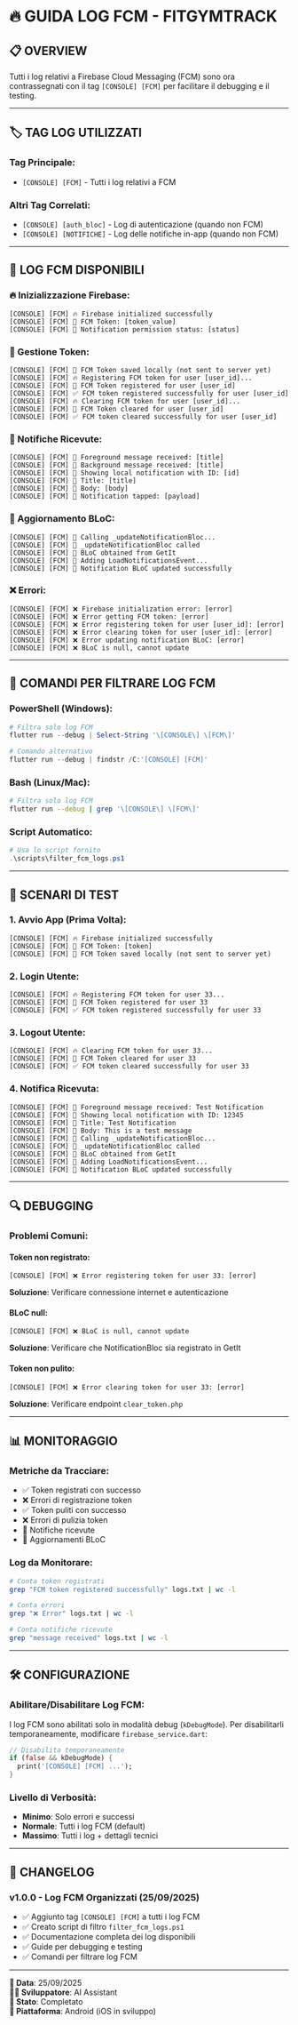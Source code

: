 # 🔥 GUIDA LOG FCM - FITGYMTRACK

## 📋 **OVERVIEW**

Tutti i log relativi a Firebase Cloud Messaging (FCM) sono ora contrassegnati con il tag `[CONSOLE] [FCM]` per facilitare il debugging e il testing.

---

## 🏷️ **TAG LOG UTILIZZATI**

### **Tag Principale:**
- `[CONSOLE] [FCM]` - Tutti i log relativi a FCM

### **Altri Tag Correlati:**
- `[CONSOLE] [auth_bloc]` - Log di autenticazione (quando non FCM)
- `[CONSOLE] [NOTIFICHE]` - Log delle notifiche in-app (quando non FCM)

---

## 📱 **LOG FCM DISPONIBILI**

### **🔥 Inizializzazione Firebase:**
```
[CONSOLE] [FCM] 🔥 Firebase initialized successfully
[CONSOLE] [FCM] 📱 FCM Token: [token_value]
[CONSOLE] [FCM] 📱 Notification permission status: [status]
```

### **📱 Gestione Token:**
```
[CONSOLE] [FCM] 📱 FCM Token saved locally (not sent to server yet)
[CONSOLE] [FCM] 🔥 Registering FCM token for user [user_id]...
[CONSOLE] [FCM] 📱 FCM Token registered for user [user_id]
[CONSOLE] [FCM] ✅ FCM token registered successfully for user [user_id]
[CONSOLE] [FCM] 🔥 Clearing FCM token for user [user_id]...
[CONSOLE] [FCM] 📱 FCM Token cleared for user [user_id]
[CONSOLE] [FCM] ✅ FCM token cleared successfully for user [user_id]
```

### **📨 Notifiche Ricevute:**
```
[CONSOLE] [FCM] 📱 Foreground message received: [title]
[CONSOLE] [FCM] 📱 Background message received: [title]
[CONSOLE] [FCM] 📱 Showing local notification with ID: [id]
[CONSOLE] [FCM] 📱 Title: [title]
[CONSOLE] [FCM] 📱 Body: [body]
[CONSOLE] [FCM] 📱 Notification tapped: [payload]
```

### **🔄 Aggiornamento BLoC:**
```
[CONSOLE] [FCM] 📱 Calling _updateNotificationBloc...
[CONSOLE] [FCM] 📱 _updateNotificationBloc called
[CONSOLE] [FCM] 📱 BLoC obtained from GetIt
[CONSOLE] [FCM] 📱 Adding LoadNotificationsEvent...
[CONSOLE] [FCM] 📱 Notification BLoC updated successfully
```

### **❌ Errori:**
```
[CONSOLE] [FCM] ❌ Firebase initialization error: [error]
[CONSOLE] [FCM] ❌ Error getting FCM token: [error]
[CONSOLE] [FCM] ❌ Error registering token for user [user_id]: [error]
[CONSOLE] [FCM] ❌ Error clearing token for user [user_id]: [error]
[CONSOLE] [FCM] ❌ Error updating notification BLoC: [error]
[CONSOLE] [FCM] ❌ BLoC is null, cannot update
```

---

## 🚀 **COMANDI PER FILTRARE LOG FCM**

### **PowerShell (Windows):**
```powershell
# Filtra solo log FCM
flutter run --debug | Select-String '\[CONSOLE\] \[FCM\]'

# Comando alternativo
flutter run --debug | findstr /C:'[CONSOLE] [FCM]'
```

### **Bash (Linux/Mac):**
```bash
# Filtra solo log FCM
flutter run --debug | grep '\[CONSOLE\] \[FCM\]'
```

### **Script Automatico:**
```powershell
# Usa lo script fornito
.\scripts\filter_fcm_logs.ps1
```

---

## 🧪 **SCENARI DI TEST**

### **1. Avvio App (Prima Volta):**
```
[CONSOLE] [FCM] 🔥 Firebase initialized successfully
[CONSOLE] [FCM] 📱 FCM Token: [token]
[CONSOLE] [FCM] 📱 FCM Token saved locally (not sent to server yet)
```

### **2. Login Utente:**
```
[CONSOLE] [FCM] 🔥 Registering FCM token for user 33...
[CONSOLE] [FCM] 📱 FCM Token registered for user 33
[CONSOLE] [FCM] ✅ FCM token registered successfully for user 33
```

### **3. Logout Utente:**
```
[CONSOLE] [FCM] 🔥 Clearing FCM token for user 33...
[CONSOLE] [FCM] 📱 FCM Token cleared for user 33
[CONSOLE] [FCM] ✅ FCM token cleared successfully for user 33
```

### **4. Notifica Ricevuta:**
```
[CONSOLE] [FCM] 📱 Foreground message received: Test Notification
[CONSOLE] [FCM] 📱 Showing local notification with ID: 12345
[CONSOLE] [FCM] 📱 Title: Test Notification
[CONSOLE] [FCM] 📱 Body: This is a test message
[CONSOLE] [FCM] 📱 Calling _updateNotificationBloc...
[CONSOLE] [FCM] 📱 _updateNotificationBloc called
[CONSOLE] [FCM] 📱 BLoC obtained from GetIt
[CONSOLE] [FCM] 📱 Adding LoadNotificationsEvent...
[CONSOLE] [FCM] 📱 Notification BLoC updated successfully
```

---

## 🔍 **DEBUGGING**

### **Problemi Comuni:**

#### **Token non registrato:**
```
[CONSOLE] [FCM] ❌ Error registering token for user 33: [error]
```
**Soluzione**: Verificare connessione internet e autenticazione

#### **BLoC null:**
```
[CONSOLE] [FCM] ❌ BLoC is null, cannot update
```
**Soluzione**: Verificare che NotificationBloc sia registrato in GetIt

#### **Token non pulito:**
```
[CONSOLE] [FCM] ❌ Error clearing token for user 33: [error]
```
**Soluzione**: Verificare endpoint `clear_token.php`

---

## 📊 **MONITORAGGIO**

### **Metriche da Tracciare:**
- ✅ Token registrati con successo
- ❌ Errori di registrazione token
- ✅ Token puliti con successo
- ❌ Errori di pulizia token
- 📱 Notifiche ricevute
- 🔄 Aggiornamenti BLoC

### **Log da Monitorare:**
```bash
# Conta token registrati
grep "FCM token registered successfully" logs.txt | wc -l

# Conta errori
grep "❌ Error" logs.txt | wc -l

# Conta notifiche ricevute
grep "message received" logs.txt | wc -l
```

---

## 🛠️ **CONFIGURAZIONE**

### **Abilitare/Disabilitare Log FCM:**
I log FCM sono abilitati solo in modalità debug (`kDebugMode`). Per disabilitarli temporaneamente, modificare `firebase_service.dart`:

```dart
// Disabilita temporaneamente
if (false && kDebugMode) {
  print('[CONSOLE] [FCM] ...');
}
```

### **Livello di Verbosità:**
- **Minimo**: Solo errori e successi
- **Normale**: Tutti i log FCM (default)
- **Massimo**: Tutti i log + dettagli tecnici

---

## 📅 **CHANGELOG**

### **v1.0.0 - Log FCM Organizzati (25/09/2025)**
- ✅ Aggiunto tag `[CONSOLE] [FCM]` a tutti i log FCM
- ✅ Creato script di filtro `filter_fcm_logs.ps1`
- ✅ Documentazione completa dei log disponibili
- ✅ Guide per debugging e testing
- ✅ Comandi per filtrare log FCM

---

**📅 Data**: 25/09/2025  
**👨‍💻 Sviluppatore**: AI Assistant  
**🎯 Stato**: Completato  
**📱 Piattaforma**: Android (iOS in sviluppo)





